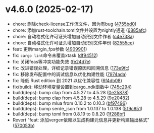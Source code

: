 # v4.6.0 (2025-02-17)

* chore: 删除check-license工作流文件，因为有bug ([4755bd0](https://github.com/shadow3aaa/fas-rs/commit/4755bd0))
* chore: 添加rust-toolchain.toml文件并设置为nightly通道 ([6885afc](https://github.com/shadow3aaa/fas-rs/commit/6885afc))
* chore: 自动格式化许可证头增加自动识别文件作者 ([c4e738a](https://github.com/shadow3aaa/fas-rs/commit/c4e738a))
* chore: 自动格式化许可证头增加自动识别文件年份 ([82555ce](https://github.com/shadow3aaa/fas-rs/commit/82555ce))
* feat: 更新margin_fps参数 ([4909901](https://github.com/shadow3aaa/fas-rs/commit/4909901))
* fix: `cargo lint`命令未覆盖xtask ([df94512](https://github.com/shadow3aaa/fas-rs/commit/df94512))
* fix: 关闭feas等冲突功能失效 ([fe24d7e](https://github.com/shadow3aaa/fas-rs/commit/fe24d7e))
* fix: 改进错误处理，详细记录错误原因和回溯信息 ([173e9fc](https://github.com/shadow3aaa/fas-rs/commit/173e9fc))
* fix: 移除发布配置中的调试信息以优化构建性能 ([7974ada](https://github.com/shadow3aaa/fas-rs/commit/7974ada))
* fix: 降低 Rust edition 到 2021 以优化兼容性 ([6f4db08](https://github.com/shadow3aaa/fas-rs/commit/6f4db08))
* fix(build): 移动环境变量设置到cargo_ndk函数中 ([745c294](https://github.com/shadow3aaa/fas-rs/commit/745c294))
* build(deps): bump clap from 4.5.27 to 4.5.28 ([0e25878](https://github.com/shadow3aaa/fas-rs/commit/0e25878))
* build(deps): bump clap from 4.5.28 to 4.5.29 ([9e20482](https://github.com/shadow3aaa/fas-rs/commit/9e20482))
* build(deps): bump mlua from 0.10.2 to 0.10.3 ([bf97496](https://github.com/shadow3aaa/fas-rs/commit/bf97496))
* build(deps): bump serde_json from 1.0.137 to 1.0.138 ([519c851](https://github.com/shadow3aaa/fas-rs/commit/519c851))
* build(deps): bump toml from 0.8.19 to 0.8.20 ([1f288bf](https://github.com/shadow3aaa/fas-rs/commit/1f288bf))
* Revert "feat: 添加vergen依赖以生成构建元信息并更新构建输出格式" ([570053b](https://github.com/shadow3aaa/fas-rs/commit/570053b))
